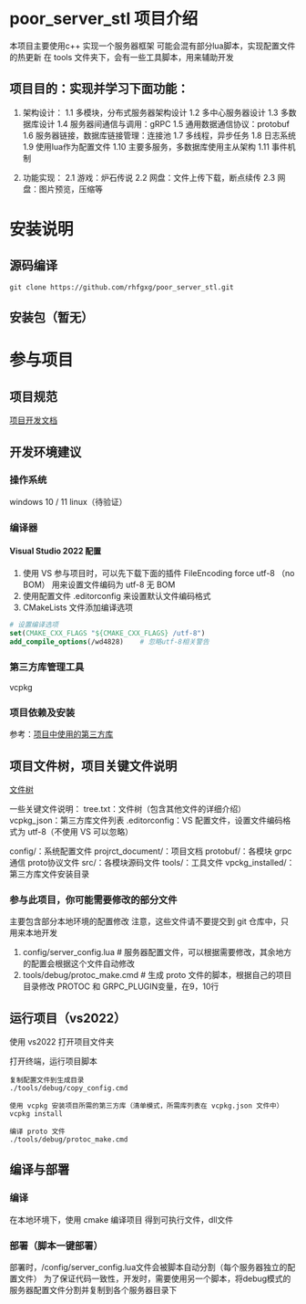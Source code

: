 # poor_server_stl 项目介绍
本项目主要使用c++ 实现一个服务器框架
可能会混有部分lua脚本，实现配置文件的热更新
在 tools 文件夹下，会有一些工具脚本，用来辅助开发

## 项目目的：实现并学习下面功能：
1. 架构设计：
1.1 多模块，分布式服务器架构设计
1.2 多中心服务器设计
1.3 多数据库设计
1.4 服务器间通信与调用：gRPC
1.5 通用数据通信协议：protobuf
1.6 服务器链接，数据库链接管理：连接池
1.7 多线程，异步任务
1.8 日志系统 
1.9 使用lua作为配置文件
1.10 主要多服务，多数据库使用主从架构
1.11 事件机制

2. 功能实现：
2.1 游戏：炉石传说
2.2 网盘：文件上传下载，断点续传
2.3 网盘：图片预览，压缩等


# 安装说明
## 源码编译
```git clone https://github.com/rhfgxg/poor_server_stl.git```

## 安装包（暂无）


# 参与项目

## 项目规范
[项目开发文档](project_document)

## 开发环境建议
### 操作系统
windows 10 / 11
linux（待验证）

### 编译器
#### Visual Studio 2022 配置
1. 使用 VS 参与项目时，可以先下载下面的插件
    FileEncoding
    force utf-8 （no BOM）
用来设置文件编码为 utf-8 无 BOM
2. 使用配置文件 .editorconfig 来设置默认文件编码格式
3. CMakeLists 文件添加编译选项
```cmake
# 设置编译选项
set(CMAKE_CXX_FLAGS "${CMAKE_CXX_FLAGS} /utf-8")
add_compile_options(/wd4828)    # 忽略utf-8相关警告
```

### 第三方库管理工具
vcpkg

### 项目依赖及安装
参考：[项目中使用的第三方库](project_document/library.md)

## 项目文件树，项目关键文件说明
[文件树](tree.txt)

一些关键文件说明：
tree.txt：文件树（包含其他文件的详细介绍）
vcpkg_json：第三方库文件列表
.editorconfig：VS 配置文件，设置文件编码格式为 utf-8（不使用 VS 可以忽略）

config/：系统配置文件
projrct_document/：项目文档
protobuf/：各模块 grpc通信 proto协议文件
src/：各模块源码文件
tools/：工具文件
vpckg_installed/：第三方库文件安装目录

### 参与此项目，你可能需要修改的部分文件
主要包含部分本地环境的配置修改
注意，这些文件请不要提交到 git 仓库中，只用来本地开发              
1. config/server_config.lua    # 服务器配置文件，可以根据需要修改，其余地方的配置会根据这个文件自动修改
2. tools/debug/protoc_make.cmd      # 生成 proto 文件的脚本，根据自己的项目目录修改 PROTOC 和 GRPC_PLUGIN变量，在9，10行

## 运行项目（vs2022）
使用 vs2022 打开项目文件夹

打开终端，运行项目脚本
```
复制配置文件到生成目录
./tools/debug/copy_config.cmd

使用 vcpkg 安装项目所需的第三方库（清单模式，所需库列表在 vcpkg.json 文件中）
vcpkg install

编译 proto 文件
./tools/debug/protoc_make.cmd

```

## 编译与部署
### 编译
在本地环境下，使用 cmake 编译项目
得到可执行文件，dll文件

### 部署（脚本一键部署）
部署时，/config/server_config.lua文件会被脚本自动分割（每个服务器独立的配置文件）
为了保证代码一致性，开发时，需要使用另一个脚本，将debug模式的服务器配置文件分割并复制到各个服务器目录下